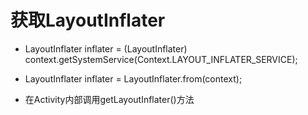 # 获取LayoutInflater

* LayoutInflater inflater = (LayoutInflater) context.getSystemService(Context.LAYOUT_INFLATER_SERVICE);

* LayoutInflater inflater = LayoutInflater.from(context);

* 在Activity内部调用getLayoutInflater()方法